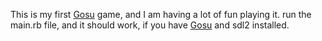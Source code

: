 This is my first [Gosu](https://www.libgosu.org/) game, and I am having a lot of fun playing it. run the main.rb file, and it should work, if you have [Gosu](https://www.libgosu.org/) and sdl2 installed.